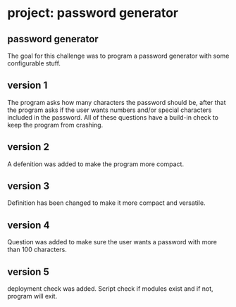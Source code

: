 # project: password generator

## password generator
The goal for this challenge was to program a password generator with some configurable stuff. 

## version 1
The program asks how many characters the password should be, after that the program asks if the user wants numbers and/or special characters included in the password. All of these questions have a build-in check to keep the program from crashing.

## version 2
A defenition was added to make the program more compact.

## version 3
Definition has been changed to make it more compact and versatile.

## version 4
Question was added to make sure the user wants a password with more than 100 characters.

## version 5
deployment check was added. Script check if modules exist and if not, program will exit.
